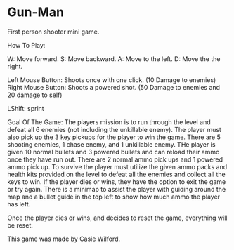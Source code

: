 # Gun-Man
First person shooter mini game.


How To Play:

W: Move forward.
S: Move backward.
A: Move to the left.
D: Move the the right.

Left Mouse Button: Shoots once with one click. (10 Damage to enemies)
Right Mouse Button: Shoots a powered shot. (50 Damage to enemies and 20 damage to self)

LShift: sprint

Goal Of The Game:
The players mission is to run through the level and defeat all 6 enemies (not including the unkillable enemy). 
The player must also pick up the 3 key pickups for the player to win the game.
There are 5 shooting enemies, 1 chase enemy, and 1 unkillable enemy.
THe player is given 10 normal bullets and 3 powered bullets and can reload their ammo once they have run out.
There are 2 normal ammo pick ups and 1 powered ammo pick up. 
To survive the player must utilize the given ammo packs and health kits provided on the level
to defeat all the enemies and collect all the keys to win.
If the player dies or wins, they have the option to exit the game or try again. 
There is a minimap to assist the player with guiding around the map and a bullet guide
in the top left to show how much ammo the player has left.

Once the player dies or wins, and decides to reset the game, everything will be reset.

This game was made by Casie Wilford.
